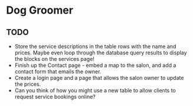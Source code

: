 # Dog Groomer

## TODO

- Store the service descriptions in the table rows with the name and prices. Maybe even loop through the database query results to display the blocks on the services page!
- Finish up the Contact page - embed a map to the salon, and add a contact form that emails the owner.
- Create a login page and a page that allows the salon owner to update the prices.
- Can you think of how you might use a new table to allow clients to request service bookings online?
